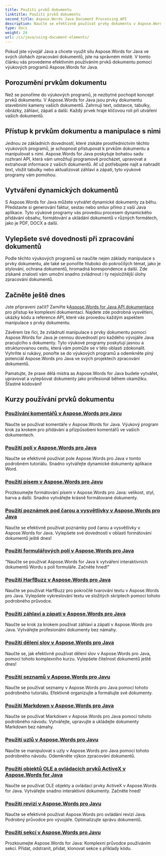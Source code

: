 ```yaml
---
title: Použití prvků dokumentu
linktitle: Použití prvků dokumentu
second_title: Aspose.Words Java Document Processing API
description: Naučte se efektivně používat prvky dokumentu v Aspose.Words pro Java pomocí našich komplexních výukových programů. Vylepšete své dovednosti zpracování dokumentů Java ještě dnes!
type: docs
weight: 24
url: /cs/java/using-document-elements/
---
```


Pokud jste vývojář Java a chcete využít sílu Aspose.Words for Java ve svých úlohách zpracování dokumentů, jste na správném místě. V tomto článku vás provedeme efektivním používáním prvků dokumentu pomocí výukových programů Aspose.Words for Java.

## Porozumění prvkům dokumentu

Než se ponoříme do výukových programů, je nezbytné pochopit koncept prvků dokumentu. V Aspose.Words for Java jsou prvky dokumentu stavebními kameny vašich dokumentů. Zahrnují text, odstavce, tabulky, obrázky, záhlaví, zápatí a další. Každý prvek hraje klíčovou roli při utváření vašich dokumentů.

## Přístup k prvkům dokumentu a manipulace s nimi

Jednou ze základních dovedností, které získáte prostřednictvím těchto výukových programů, je schopnost přistupovat k prvkům dokumentu a manipulovat s nimi. Aspose.Words for Java poskytuje bohatou sadu rozhraní API, která vám umožňují programově procházet, upravovat a extrahovat informace z vašich dokumentů. Ať už potřebujete najít a nahradit text, vložit tabulky nebo aktualizovat záhlaví a zápatí, tyto výukové programy vám pomohou.

## Vytváření dynamických dokumentů

S Aspose.Words for Java můžete vytvářet dynamické dokumenty za běhu. Představte si generování faktur, sestav nebo smluv přímo z vaší Java aplikace. Tyto výukové programy vás provedou procesem dynamického přidávání obsahu, formátování a ukládání dokumentů v různých formátech, jako je PDF, DOCX a další.

## Vylepšete své dovednosti při zpracování dokumentů

Podle těchto výukových programů se naučíte nejen základy manipulace s prvky dokumentu, ale také se ponoříte hluboko do pokročilých témat, jako je stylování, ochrana dokumentů, hromadná korespondence a další. Zde získané znalosti vám umožní snadno zvládnout i ty nejsložitější úlohy zpracování dokumentů.

## Začněte ještě dnes

 Jste připraveni začít? Zamiřte k[Aspose.Words for Java API dokumentace](https://reference.aspose.com/words/java/) pro přístup ke komplexní dokumentaci. Najdete zde podrobná vysvětlení, ukázky kódu a reference API, které vás provedou každým aspektem manipulace s prvky dokumentu.

Závěrem lze říci, že zvládnutí manipulace s prvky dokumentu pomocí Aspose.Words for Java je cennou dovedností pro každého vývojáře Java pracujícího s dokumenty. Tyto výukové programy poskytují jasnou a strukturovanou cestu, která vám pomůže se v této oblasti zdokonalit. Vyhrňte si rukávy, ponořte se do výukových programů a odemkněte plný potenciál Aspose.Words pro Java ve svých projektech zpracování dokumentů.

Pamatujte, že praxe dělá mistra as Aspose.Words for Java budete vytvářet, upravovat a vylepšovat dokumenty jako profesionál během okamžiku. Šťastné kódování!

## Kurzy používání prvků dokumentu
### [Používání komentářů v Aspose.Words pro Javu](./using-comments/)
Naučte se používat komentáře v Aspose.Words for Java. Výukový program krok za krokem pro přidávání a přizpůsobení komentářů ve vašich dokumentech.
### [Použití polí v Aspose.Words pro Java](./using-fields/)
Naučte se efektivně používat pole Aspose.Words pro Java v tomto podrobném tutoriálu. Snadno vytvářejte dynamické dokumenty aplikace Word.
### [Použití písem v Aspose.Words pro Javu](./using-fonts/)
Prozkoumejte formátování písem v Aspose.Words pro Java: velikost, styl, barva a další. Snadno vytvářejte krásně formátované dokumenty.
### [Použití poznámek pod čarou a vysvětlivky v Aspose.Words pro Java](./using-footnotes-and-endnotes/)
Naučte se efektivně používat poznámky pod čarou a vysvětlivky v Aspose.Words for Java. Vylepšete své dovednosti v oblasti formátování dokumentů ještě dnes!
### [Použití formulářových polí v Aspose.Words pro Java](./using-form-fields/)
"Naučte se používat Aspose.Words for Java k vytváření interaktivních dokumentů Wordu s poli formuláře. Začněte hned!"
### [Použití HarfBuzz v Aspose.Words pro Java](./using-harfbuzz/)
Naučte se používat HarfBuzz pro pokročilé tvarování textu v Aspose.Words pro Java. Vylepšete vykreslování textu ve složitých skriptech pomocí tohoto podrobného průvodce.
### [Použití záhlaví a zápatí v Aspose.Words pro Java](./using-headers-and-footers/)
Naučte se krok za krokem používat záhlaví a zápatí v Aspose.Words pro Java. Vytvářejte profesionální dokumenty bez námahy.
### [Použití dělení slov v Aspose.Words pro Java](./using-hyphenation/)
Naučte se, jak efektivně používat dělení slov v Aspose.Words pro Java, pomocí tohoto komplexního kurzu. Vylepšete čitelnost dokumentů ještě dnes!
### [Použití seznamů v Aspose.Words pro Javu](./using-lists/)
Naučte se používat seznamy v Aspose.Words pro Java pomocí tohoto podrobného tutoriálu. Efektivně organizujte a formátujte své dokumenty.
### [Použití Markdown v Aspose.Words pro Java](./using-markdown/)
Naučte se používat Markdown v Aspose.Words pro Java pomocí tohoto podrobného návodu. Vytvářejte, upravujte a ukládejte dokumenty Markdown bez námahy.
### [Použití uzlů v Aspose.Words pro Javu](./using-nodes/)
Naučte se manipulovat s uzly v Aspose.Words pro Java pomocí tohoto podrobného návodu. Odemkněte výkon zpracování dokumentů.
### [Použití objektů OLE a ovládacích prvků ActiveX v Aspose.Words for Java](./using-ole-objects-and-activex/)
Naučte se používat OLE objekty a ovládací prvky ActiveX v Aspose.Words for Java. Vytvářejte snadno interaktivní dokumenty. Začněte hned!
### [Použití revizí v Aspose.Words pro Javu](./using-revisions/)
Naučte se efektivně používat Aspose.Words pro ovládání revizí Java. Podrobný průvodce pro vývojáře. Optimalizujte správu dokumentů.
### [Použití sekcí v Aspose.Words pro Javu](./using-sections/)
Prozkoumejte Aspose.Words for Java: Komplexní průvodce používáním sekcí. Přidat, odstranit, přidat, klonovat sekce s příklady kódu.